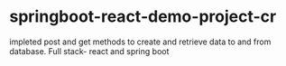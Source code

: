 # springboot-react-demo-project-cr
 
impleted post and get methods to create and retrieve data to and from database. Full stack- react and spring boot

